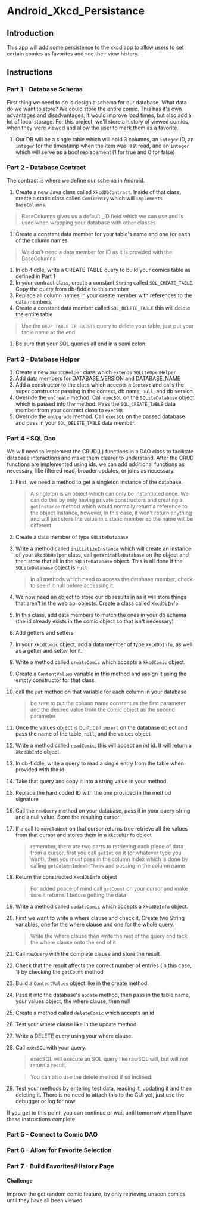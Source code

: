 # Android_Xkcd_Persistance

## Introduction

This app will add some persistence to the xkcd app to allow users to set certain comics as favorites and see their view history.

## Instructions

### Part 1 - Database Schema

First thing we need to do is design a schema for our database. What data do we want to store? We could store the entire comic. This has it's own advantages and disadvantages, it would improve load times, but also add a lot of local storage. For this project, we'll store a history of viewed comics, when they were viewed and allow the user to mark them as a favorite.

1. Our DB will be a single table which will hold 3 columns, an `integer` ID, an `integer` for the timestamp when the item was last read, and an `integer` which will serve as a bool replacement (1 for true and 0 for false)

### Part 2 - Database Contract

The contract is where we define our schema in Android.

1. Create a new Java class called `XkcdDbContract`. Inside of that class, create a static class called `ComicEntry` which will `implements` `BaseColumns`.

> BaseColumns gives us a default _ID field which we can use and is used when wrapping your database with other classes

1. Create a constant data member for your table's name and one for each of the column names.

> We don't need a data member for ID as it is provided with the BaseColumns

1. In db-fiddle, write a CREATE TABLE query to build your comics table as defined in Part 1
2. In your contract class, create a constant `String` called `SQL_CREATE_TABLE`. Copy the query from db-fiddle to this member
3. Replace all column names in your create member with references to the data members.
4. Create a constant data member called `SQL_DELETE_TABLE` this will delete the entire table

> Use the `DROP TABLE IF EXISTS` query to delete your table, just put your table name at the end

1. Be sure that your SQL queries all end in a semi colon.

### Part 3 - Database Helper

1. Create a new `XkcdDbHelper` class which `extends` `SQLiteOpenHelper`
2. Add data members for DATABASE_VERSION and DATABASE_NAME
3. Add a constructor to the class which accepts a `Context` and calls the super constructor passing in the context, db name, `null`, and db version.
4. Override the `onCreate` method. Call `execSQL` on the `SQLiteDatabase` object which is passed into the method. Pass the `SQL_CREATE_TABLE` data member from your contract class to `execSQL`
5. Override the `onUpgrade` method. Call `execSQL` on the passed database and pass in your `SQL_DELETE_TABLE` data member.

### Part 4 - SQL Dao

We will need to implement the CRUD(L) functions in a DAO class to facilitate database interactions and make them clearer to understand. After the CRUD functions are implemented using ids, we can add additional functions as necessary, like filtered read, broader updates, or joins as necessary.

1. First, we need a method to get a singleton instance of the database.

   > A singleton is an object which can only be instantiated once. We can do this by only having private constructors and creating a `getInstance` method which would normally return a reference to the object instance, however, in this case, it won't return anything and will just store the value in a static member so the name will be different

2. Create a data member of type `SQLiteDatabase` 

3. Write a method called `initializeInstance` which will create an instance of your `XkcdDbHelper` class, call `getWritableDatabase` on the object and then store that all in the `SQLiteDatabase` object. This is all done if the `SQLiteDatabase` object is `null`

   > In all methods which need to access the database member, check to see if it null before accessing it.

4. We now need an object to store our db results in as it will store things that aren't in the web api objects. Create a class called `XkcdDbInfo`

5. In this class, add data members to match the ones in your db schema (the id already exists in the comic object so that isn't necessary)

6. Add getters and setters

7. In your `XkcdComic` object, add a data member of type `XkcdDbInfo`, as well as a getter and setter for it.

8. Write a method called `createComic` which accepts a `XkcdComic` object.

9. Create a `ContentValues` variable in this method and assign it using the empty constructor for that class.

10. call the `put` method on that variable for each column in your database

    > be sure to put the column name constant as the first parameter and the desired value from the comic object as the second parameter

11. Once the values object is built, call `insert` on the database object and pass the name of the table, `null`, and the values object

12. Write a method called `readComic`, this will accept an int id. It will return a `XkcdDbInfo` object.

13. In db-fiddle, write a query to read a single entry from the table when provided with the id

14. Take that query and copy it into a string value in your method.

15. Replace the hard coded ID with the one provided in the method signature

16. Call the `rawQuery` method on your database, pass it in your query string and a null value. Store the resulting cursor.

17. If a call to `moveToNext` on that cursor returns true retrieve all the values from that cursor and stores them in a `XkcdDbInfo` object

    > remember, there are two parts to retrieving each piece of data from a cursor, first you call `getInt` on it (or whatever type you want), then you must pass in the column index which is done by calling `getColumnIndexOrThrow` and passing in the column name

18. Return the constructed `XkcdDbInfo`  object

    > For added peace of mind call `getCount` on your cursor and make sure it returns 1 before getting the data

19. Write a method called `updateComic` which accepts a `XkcdDbInfo` object.

20. First we want to write a where clause and check it. Create two String variables, one for the where clause and one for the whole query.

    > Write the where clause then write the rest of the query and tack the where clause onto the end of it

21. Call `rawQuery` with the complete clause and store the result

22. Check that the result affects the correct number of entries (in this case, 1) by checking the `getCount` method

23. Build a `ContentValues` object like in the create method.

24. Pass it into the database's `update` method, then pass in the table name, your values object, the where clause, then null

25. Create a method called `deleteComic` which accepts an id

26. Test your where clause like in the update method

27. Write a DELETE query using your where clause.

28. Call `execSQL` with your query.

    > execSQL will execute an SQL query like rawSQL will, but will not return a result.
    
    > You can also use the delete method if so inclined.

29. Test your methods by entering test data, reading it, updating it and then deleting it. There is no need to attach this to the GUI yet, just use the debugger or log for now.

If you get to this point, you can continue or wait until tomorrow when I have these instructions complete.

### Part 5 - Connect to Comic DAO



### Part 6 - Allow for Favorite Selection

### Part 7 - Build Favorites/History Page

#### Challenge

Improve the get random comic feature, by only retrieving unseen comics until they have all been viewed.
